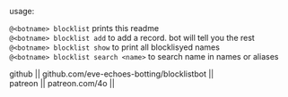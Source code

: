 usage:  
  
`@<botname> blocklist` prints this readme  
`@<botname> blocklist add` to add a record. bot will tell you the rest  
`@<botname> blocklist show` to print all blocklisyed names  
`@<botname> blocklist search <name>` to search name in names or aliases  
  
github || github.com/eve-echoes-botting/blocklistbot ||  
patreon || patreon.com/4o ||  
